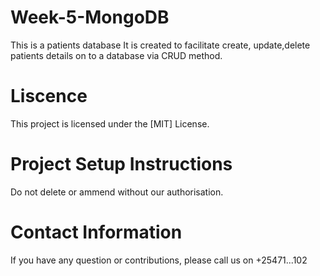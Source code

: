 # Week-5-MongoDB
This is a patients database
It is created to facilitate create, update,delete patients details on to a database via CRUD method.
# Liscence
This project is licensed under the [MIT] License.

# Project Setup Instructions
Do not delete or ammend without our authorisation.

# Contact Information
If you have any question or contributions, please call us on +25471...102

